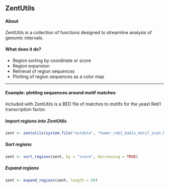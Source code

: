 ## ZentUtils

#### About
ZentUtils is a collection of functions designed to streamline analysis of genomic
intervals.

#### What does it do?
* Region sorting by coordinate or score
* Region expansion
* Retrieval of region sequences
* Plotting of region sequences as a color map

---

#### Example: plotting sequences around motif matches
Included with ZentUtils is a BED file of matches to motifs for the yeast Reb1
transcription factor. 

##### Import regions into ZentUtils

```R
zent <- zentutils(system.file("extdata", "homer_reb1_badis_motif_scan.bed", package = "ZentUtils"), genome = "sacCer3")
```

##### Sort regions

```R
zent <- sort_regions(zent, by = "score", decreasing = TRUE)
```

##### Expand regions

```R
zent <- expand_regions(zent, length = 50)
```
